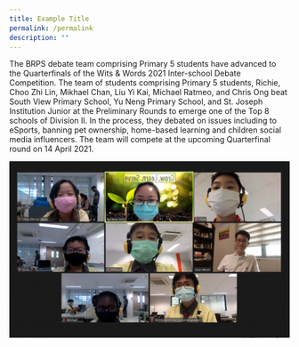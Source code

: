```yaml
---
title: Example Title
permalink: /permalink
description: ""
---
```

<p>The BRPS debate team comprising Primary 5 students have advanced to the Quarterfinals of the Wits &amp; Words 2021 Inter-school Debate Competition. The team of students comprising Primary 5 students, Richie, Choo Zhi Lin, Mikhael Chan, Liu Yi Kai, Michael Ratmeo, and Chris Ong beat South View Primary School, Yu Neng Primary School, and St. Joseph Institution Junior at the Preliminary Rounds to emerge one of the Top 8 schools of Division II. In the process, they debated on issues including to eSports, banning pet ownership, home-based learning and children social media influencers. The team will compete at the upcoming Quarterfinal round on 14 April 2021.</p>
<img src="/images/debate-2-1536x968.png">